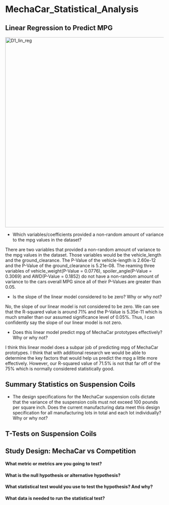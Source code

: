 # MechaCar_Statistical_Analysis

## Linear Regression to Predict MPG

<img width="605" alt="D1_lin_reg" src="https://user-images.githubusercontent.com/118485409/227642224-70898d45-8d33-4d2e-b6cf-b070c5ada46b.png">

* Which variables/coefficients provided a non-random amount of variance to the mpg values in the dataset?

There are two variables that provided a non-random amount of variance to the mpg values in the dataset. Those variables would be the vehicle_length and the ground_clearance. The P-Value of the vehicle-length is 2.60e-12 and the P-Value of the ground_clearance is 5.21e-08. The reaming three variables of vehicle_weight(P-Value = 0.0776), spoiler_angle(P-Value = 0.3069) and AWD(P-Value = 0.1852) do not have a non-random amount of variance to the cars overall MPG since all of their P-Values are greater than 0.05.


* Is the slope of the linear model considered to be zero? Why or why not?

No, the slope of our linear model is not considered to be zero. We can see that the R-squared value is around 71% and the P-Value is 5.35e-11 which is much smaller than our assumed significance level of 0.05%. Thus, I can confidently say the slope of our linear model is not zero.


* Does this linear model predict mpg of MechaCar prototypes effectively? Why or why not?

I think this linear model does a subpar job of predicting mpg of MechaCar prototypes. I think that with additional research we would be able to determine the key factors that would help us predict the mpg a little more effectively. However, our R-squared value of 71.5% is not that far off of the 75% which is normally considered statistically good.

## Summary Statistics on Suspension Coils

* The design specifications for the MechaCar suspension coils dictate that the variance of the suspension coils must not exceed 100 pounds per square inch. Does the current manufacturing data meet this design specification for all manufacturing lots in total and each lot individually? Why or why not?

## T-Tests on Suspension Coils



## Study Design: MechaCar vs Competition

#### What metric or metrics are you going to test?
#### What is the null hypothesis or alternative hypothesis?
#### What statistical test would you use to test the hypothesis? And why?
#### What data is needed to run the statistical test?
